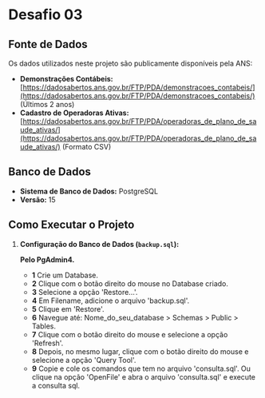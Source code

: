 # Desafio 03

## Fonte de Dados

Os dados utilizados neste projeto são publicamente disponíveis pela ANS:

- **Demonstrações Contábeis:** [https://dadosabertos.ans.gov.br/FTP/PDA/demonstracoes_contabeis/](https://dadosabertos.ans.gov.br/FTP/PDA/demonstracoes_contabeis/) (Últimos 2 anos)
- **Cadastro de Operadoras Ativas:** [https://dadosabertos.ans.gov.br/FTP/PDA/operadoras_de_plano_de_saude_ativas/](https://dadosabertos.ans.gov.br/FTP/PDA/operadoras_de_plano_de_saude_ativas/) (Formato CSV)

## Banco de Dados

- **Sistema de Banco de Dados:** PostgreSQL
- **Versão:** 15

## Como Executar o Projeto

1.  **Configuração do Banco de Dados (`backup.sql`):**

    **Pelo PgAdmin4.**

    - **1** Crie um Database.
    - **2** Clique com o botão direito do mouse no Database criado.
    - **3** Selecione a opção 'Restore...'.
    - **4** Em Filename, adicione o arquivo 'backup.sql'.
    - **5** Clique em 'Restore'.
    - **6** Navegue até: Nome_do_seu_database > Schemas > Public > Tables.
    - **7** Clique com o botão direito do mouse e selecione a opção 'Refresh'.
    - **8** Depois, no mesmo lugar, clique com o botão direito do mouse e selecione a opção 'Query Tool'.
    - **9** Copie e cole os comandos que tem no arquivo 'consulta.sql'. Ou clique na opção 'OpenFile' e abra o arquivo 'consulta.sql' e execute a consulta sql.
